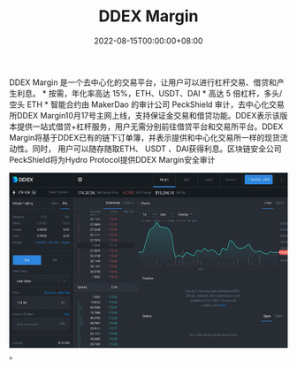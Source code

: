 ﻿---
title: "DDEX Margin"
description: "DDEX Margin 是一个去中心化的交易平台"
date: 2022-08-15T00:00:00+08:00
lastmod: 2022-08-15T00:00:00+08:00
draft: false
authors: ["boogArno"]
featuredImage: "ddex-margin.png"
tags: ["Exchanges","DDEX Margin"]
categories: ["nfts"]
nfts: ["Exchanges"]
blockchain: "ETH"
website: "https://ddex.io"
twitter: "https://twitter.com/ddexio2018"
discord: "https://discord.gg/g6C6jfB"
telegram: ""
github: ""
youtube: "https://href.li/？https://www.youtube.com/channel/UCtELlmWzNkBrYsMvjc5rtEQ"
twitch: ""
facebook: ""
instagram: ""
reddit: ""
medium: ""
steam: ""
gitbook: ""
googleplay: ""
appstore: ""
status: "Live"
weight: 
lightgallery: true
toc: true
pinned: false
recommend: false
recommend1: false
---
DDEX Margin 是一个去中心化的交易平台，让用户可以进行杠杆交易、借贷和产生利息。 * 按需，年化率高达 15%，ETH、USDT、DAI * 高达 5 倍杠杆，多头/空头 ETH * 智能合约由 MakerDao 的审计公司 PeckShield 审计，去中心化交易所DDEX Margin10月17号主网上线，支持保证金交易和借贷功能。DDEX表示该版本提供一站式借贷+杠杆服务，用户无需分别前往借贷平台和交易所平台。DDEX Margin将基于DDEX已有的链下订单簿，并表示提供和中心化交易所一样的现货流动性。同时， 用户可以随存随取ETH、 USDT 、DAI获得利息。区块链安全公司PeckShield将为Hydro Protocol提供DDEX Margin安全审计

![ddexmargin-dapp-exchanges-eth-image1_669d838450269be7c29c484bcf56aceb](ddexmargin-dapp-exchanges-eth-image1_669d838450269be7c29c484bcf56aceb.png)。